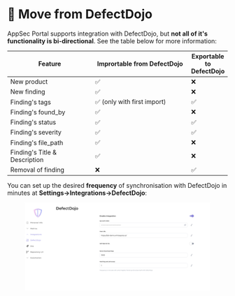 # 👾 Move from DefectDojo

AppSec Portal supports integration with DefectDojo, but **not all of it's functionality is bi-directional**. See the table below for more information:

<table><thead><tr><th width="230.33333333333331">Feature</th><th width="267">Imprortable from DefectDojo</th><th>Exportable to DefectDojo</th></tr></thead><tbody><tr><td>New product</td><td>✅</td><td>❌</td></tr><tr><td>New finding</td><td>✅</td><td>❌</td></tr><tr><td>Finding's tags</td><td>✅  (only with first import)</td><td>✅</td></tr><tr><td>Finding's found_by</td><td>✅</td><td>❌ </td></tr><tr><td>Finding's status</td><td>✅</td><td>✅</td></tr><tr><td>Finding's severity</td><td>✅</td><td>✅</td></tr><tr><td>Finding's file_path</td><td>✅</td><td>❌ </td></tr><tr><td>Finding's Title &#x26; Description</td><td>✅</td><td>❌ </td></tr><tr><td>Removal of finding</td><td>❌ </td><td>✅</td></tr></tbody></table>

You can set up the desired **frequency** of synchronisation with DefectDojo in minutes at **Settings→Integrations→DefectDojo**:

<figure><img src="../../.gitbook/assets/Screenshot 2023-02-24 at 13.09.20.png" alt=""><figcaption></figcaption></figure>
